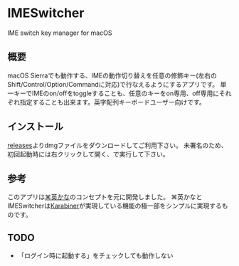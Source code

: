 # IMESwitcher
IME switch key manager for macOS

## 概要

macOS Sierraでも動作する、IMEの動作切り替えを任意の修飾キー(左右のShift/Control/Option/Commandに対応)で行なえるようにするアプリです。
単一キーでIMEのon/offをtoggleすることも、任意のキーをon専用、off専用にそれぞれ指定することも出来ます。英字配列キーボードユーザー向けです。

## インストール

[releases](https://github.com/kan/ime-switcher/releases)よりdmgファイルをダウンロードしてご利用下さい。
未署名のため、初回起動時には右クリックして開く、で実行して下さい。

## 参考

このアプリは[⌘英かな](https://ei-kana.appspot.com/)のコンセプトを元に開発しました。
⌘英かなとIMESwitcherは[Karabiner](https://pqrs.org/osx/karabiner/index.html.ja)が実現している機能の極一部をシンプルに実現するものです。

## TODO

- 「ログイン時に起動する」をチェックしても動作しない
